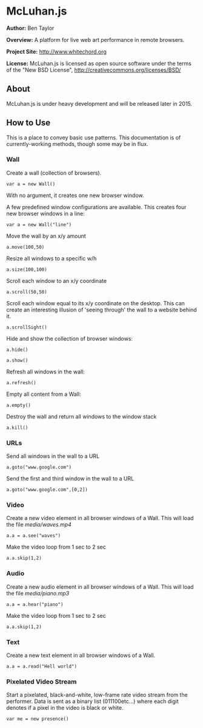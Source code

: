 # McLuhan.js

**Author:** Ben Taylor

**Overview:** A platform for live web art performance in remote browsers.

**Project Site:** http://www.whitechord.org

**License:** McLuhan.js is licensed as open source software under the terms of the "New BSD License", http://creativecommons.org/licenses/BSD/


## About

McLuhan.js is under heavy development and will be released later in 2015.

## How to Use

This is a place to convey basic use patterns. This documentation is of currently-working methods, though some may be in flux.

### Wall

Create a wall (collection of browsers).

`var a = new Wall()`

With no argument, it creates one new browser window. 

A few predefined window configurations are available. This creates four new browser windows in a line:

`var a = new Wall("line")`

Move the wall by an x/y amount

`a.move(100,50)`

Resize all windows to a specific w/h

`a.size(100,100)`

Scroll each window to an x/y coordinate

`a.scroll(50,50)`

Scroll each window equal to its x/y coordinate on the desktop. This can create an interesting illusion of 'seeing through' the wall to a website behind it.

`a.scrollSight()`

Hide and show the collection of browser windows:

`a.hide()`

`a.show()`

Refresh all windows in the wall:

`a.refresh()`

Empty all content from a Wall:

`a.empty()`

Destroy the wall and return all windows to the window stack

`a.kill()`

### URLs

Send all windows in the wall to a URL

`a.goto("www.google.com")`

Send the first and third window in the wall to a URL

`a.goto("www.google.com",[0,2])`

### Video

Create a new video element in all browser windows of a Wall. This will load the file *media/waves.mp4*

`a.a = a.see("waves")`

Make the video loop from 1 sec to 2 sec

`a.a.skip(1,2)`

### Audio

Create a new audio element in all browser windows of a Wall. This will load the file *media/piano.mp3*

`a.a = a.hear("piano")`

Make the video loop from 1 sec to 2 sec

`a.a.skip(1,2)`

### Text

Create a new text element in all browser windows of a Wall.

`a.a = a.read("Hell world")`

### Pixelated Video Stream

Start a pixelated, black-and-white, low-frame rate video stream from the performer. Data is sent as a binary list (011100etc...) where each digit denotes if a pixel in the video is black or white.

`var me = new presence()`
